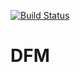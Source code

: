 [![Build Status](https://travis-ci.org/ZofiaTr/DFM.svg?branch=master)](https://travis-ci.org/ZofiaTr/DFM)

# DFM
